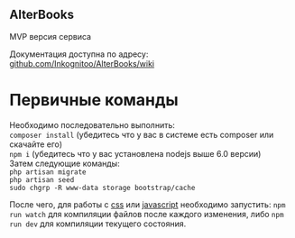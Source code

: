 ## AlterBooks

MVP версия сервиса

Документация доступна по адресу:  
[github.com/Inkognitoo/AlterBooks/wiki](https://github.com/Inkognitoo/AlterBooks/wiki)

# Первичные команды
Необходимо последовательно выполнить:  
`composer install` (убедитесь что у вас в системе есть composer или скачайте его)   
`npm i` (убедитесь что у вас установлена nodejs выше 6.0 версии)   
Затем следующие команды:  
`php artisan migrate`  
`php artisan seed`  
`sudo chgrp -R www-data storage bootstrap/cache`

После чего, для работы с [css](https://github.com/Inkognitoo/AlterBooks/wiki/%D0%9E%D0%B1%D1%89%D0%B8%D0%B5-%D0%BF%D0%BE%D0%BB%D0%BE%D0%B6%D0%B5%D0%BD%D0%B8%D1%8F#%D0%A0%D0%B0%D0%B1%D0%BE%D1%82%D0%B0-%D1%81-css) или [javascript](https://github.com/Inkognitoo/AlterBooks/wiki/%D0%9E%D0%B1%D1%89%D0%B8%D0%B5-%D0%BF%D0%BE%D0%BB%D0%BE%D0%B6%D0%B5%D0%BD%D0%B8%D1%8F#%D0%A0%D0%B0%D0%B1%D0%BE%D1%82%D0%B0-%D1%81-javascript) необходимо запустить:
`npm run watch` для компиляции файлов после каждого изменения, либо `npm run dev` для компиляции текущего состояния.
